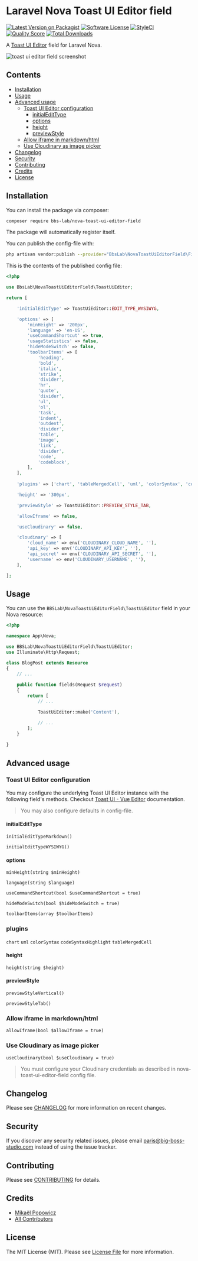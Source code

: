 # Laravel Nova Toast UI Editor field

[![Latest Version on Packagist](https://img.shields.io/packagist/v/bbs-lab/nova-toast-ui-editor-field.svg?style=flat-square)](https://packagist.org/packages/bbs-lab/nova-toast-ui-editor-field)
[![Software License](https://img.shields.io/badge/license-MIT-brightgreen.svg?style=flat-square)](LICENSE.md)
[![StyleCI](https://styleci.io/repos/285347026/shield)](https://styleci.io/repos/285347026)
[![Quality Score](https://img.shields.io/scrutinizer/g/bbs-lab/nova-toast-ui-editor-field.svg?style=flat-square)](https://scrutinizer-ci.com/g/bbs-lab/nova-toast-ui-editor-field)
[![Total Downloads](https://img.shields.io/packagist/dt/bbs-lab/nova-toast-ui-editor-field.svg?style=flat-square)](https://packagist.org/packages/bbs-lab/nova-toast-ui-editor-field)

A [Toast UI Editor](https://ui.toast.com/tui-editor) field for Laravel Nova.

![toast ui editor field screenshot](https://bbs-lab.github.io/nova-toast-ui-editor-field/nova-toast-ui-editor-field.png)

## Contents

- [Installation](#installation)
- [Usage](#usage)
- [Advanced usage](#advanced-usage)
    - [Toast UI Editor configuration](#toast-ui-editor-configuration)
        - [initialEditType](#initialedittype)
        - [options](#options)
        - [height](#height)
        - [previewStyle](#previewstyle)
    - [Allow iframe in markdown/html](#allow-iframe-in-markdownhtml)
    - [Use Cloudinary as image picker](#use-cloudinary-as-image-picker)
- [Changelog](#changelog)
- [Security](#security)
- [Contributing](#contributing)
- [Credits](#credits)
- [License](#license)

## Installation

You can install the package via composer:

``` bash
composer require bbs-lab/nova-toast-ui-editor-field
```

The package will automatically register itself.

You can publish the config-file with:

```bash
php artisan vendor:publish --provider="BbsLab\NovaToastUiEditorField\FieldServiceProvider" --tag="config"
```

This is the contents of the published config file:

```php
<?php

use BbsLab\NovaToastUiEditorField\ToastUiEditor;

return [

    'initialEditType' => ToastUiEditor::EDIT_TYPE_WYSIWYG,

    'options' => [
        'minHeight' => '200px',
        'language' => 'en-US',
        'useCommandShortcut' => true,
        'usageStatistics' => false,
        'hideModeSwitch' => false,
        'toolbarItems' => [
            'heading',
            'bold',
            'italic',
            'strike',
            'divider',
            'hr',
            'quote',
            'divider',
            'ul',
            'ol',
            'task',
            'indent',
            'outdent',
            'divider',
            'table',
            'image',
            'link',
            'divider',
            'code',
            'codeblock',
        ],
    ],
    
    'plugins' => ['chart', 'tableMergedCell', 'uml', 'colorSyntax', 'codeSyntaxHighlight'],

    'height' => '300px',

    'previewStyle' => ToastUiEditor::PREVIEW_STYLE_TAB,

    'allowIframe' => false,

    'useCloudinary' => false,

    'cloudinary' => [
        'cloud_name' => env('CLOUDINARY_CLOUD_NAME', ''),
        'api_key' => env('CLOUDINARY_API_KEY', ''),
        'api_secret' => env('CLOUDINARY_API_SECRET', ''),
        'username' => env('CLOUDINARY_USERNAME', ''),
    ],

];
```


## Usage

You can use the `BBSLab\NovaToastUiEditorField\ToastUiEditor` field in your Nova resource:

```php
<?php

namespace App\Nova;

use BBSLab\NovaToastUiEditorField\ToastUiEditor;
use Illuminate\Http\Request;

class BlogPost extends Resource
{
    // ...
    
    public function fields(Request $request)
    {
        return [
            // ...

            ToastUiEditor::make('Content'),

            // ...
        ];
    }
    
}
```
## Advanced usage

### Toast UI Editor configuration

You may configure the underlying Toast UI Editor instance with the following field's methods.
Checkout [Toast UI - Vue Editor](https://github.com/nhn/tui.editor/tree/master/apps/vue-editor#props) documentation.

> You may also configure defaults in config-file.

#### initialEditType

`initialEditTypeMarkdown()`

`initialEditTypeWYSIWYG()`

#### options

`minHeight(string $minHeight)`

`language(string $language)`

`useCommandShortcut(bool $useCommandShortcut = true)`

`hideModeSwitch(bool $hideModeSwitch = true)`

`toolbarItems(array $toolbarItems)`

### plugins
`chart`
`uml`
`colorSyntax`
`codeSyntaxHighlight`
`tableMergedCell`

#### height

`height(string $height)`

#### previewStyle

`previewStyleVertical()`

`previewStyleTab()`

### Allow iframe in markdown/html

`allowIframe(bool $allowIframe = true)`

### Use Cloudinary as image picker

`useCloudinary(bool $useCloudinary = true)`

> You must configure your Cloudinary credentials as described in nova-toast-ui-editor-field config file.

## Changelog

Please see [CHANGELOG](CHANGELOG.md) for more information on recent changes.

## Security

If you discover any security related issues, please email paris@big-boss-studio.com instead of using the issue tracker.

## Contributing

Please see [CONTRIBUTING](CONTRIBUTING.md) for details.

## Credits

- [Mikaël Popowicz](https://github.com/mikaelpopowicz)
- [All Contributors](../../contributors)

## License

The MIT License (MIT). Please see [License File](LICENSE.md) for more information.
